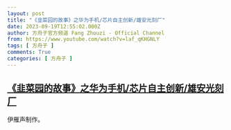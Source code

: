 ```yaml
---
layout: post
title: "《韭菜园的故事》之华为手机/芯片自主创新/雄安光刻厂"
date: 2023-09-19T12:55:02.000Z
author: 方舟子官方频道 Fang Zhouzi - Official Channel
from: https://www.youtube.com/watch?v=laf_qKHGNLY
tags: [ 方舟子 ]
comments: True
categories: [ 方舟子 ]
---
```

<!--1695128102000-->
[《韭菜园的故事》之华为手机/芯片自主创新/雄安光刻厂](https://www.youtube.com/watch?v=laf_qKHGNLY)
------

<div>
伊雁声制作。
</div>
